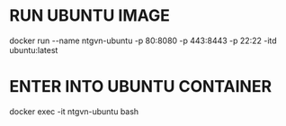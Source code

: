 # RUN UBUNTU IMAGE
docker run --name ntgvn-ubuntu -p 80:8080 -p 443:8443 -p 22:22 -itd ubuntu:latest

# ENTER INTO UBUNTU CONTAINER
docker exec -it ntgvn-ubuntu bash
